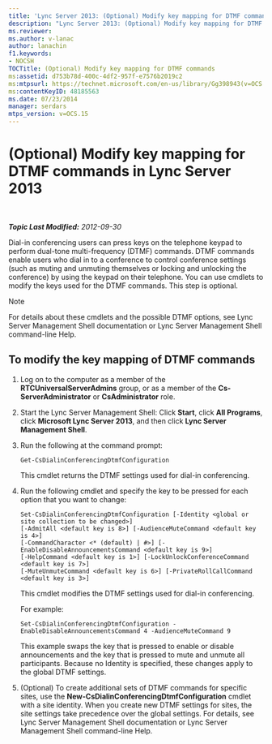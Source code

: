 ```yaml
---
title: 'Lync Server 2013: (Optional) Modify key mapping for DTMF commands'
description: "Lync Server 2013: (Optional) Modify key mapping for DTMF commands."
ms.reviewer: 
ms.author: v-lanac
author: lanachin
f1.keywords:
- NOCSH
TOCTitle: (Optional) Modify key mapping for DTMF commands
ms:assetid: d753b78d-400c-4df2-957f-e7576b2019c2
ms:mtpsurl: https://technet.microsoft.com/en-us/library/Gg398943(v=OCS.15)
ms:contentKeyID: 48185563
ms.date: 07/23/2014
manager: serdars
mtps_version: v=OCS.15
---
```


# (Optional) Modify key mapping for DTMF commands in Lync Server 2013

<div data-xmlns="http://www.w3.org/1999/xhtml">

<div class="topic" data-xmlns="http://www.w3.org/1999/xhtml" data-msxsl="urn:schemas-microsoft-com:xslt" data-cs="https://msdn.microsoft.com/">

<div data-asp="https://msdn2.microsoft.com/asp">



</div>

<div id="mainSection">

<div id="mainBody">

<span> </span>

_**Topic Last Modified:** 2012-09-30_

Dial-in conferencing users can press keys on the telephone keypad to perform dual-tone multi-frequency (DTMF) commands. DTMF commands enable users who dial in to a conference to control conference settings (such as muting and unmuting themselves or locking and unlocking the conference) by using the keypad on their telephone. You can use cmdlets to modify the keys used for the DTMF commands. This step is optional.

<div>


> [!NOTE]  
> For details about these cmdlets and the possible DTMF options, see Lync Server Management Shell documentation or Lync Server Management Shell command-line Help.



</div>

<div>

## To modify the key mapping of DTMF commands

1.  Log on to the computer as a member of the **RTCUniversalServerAdmins** group, or as a member of the **Cs-ServerAdministrator** or **CsAdministrator** role.

2.  Start the Lync Server Management Shell: Click **Start**, click **All Programs**, click **Microsoft Lync Server 2013**, and then click **Lync Server Management Shell**.

3.  Run the following at the command prompt:
    
        Get-CsDialinConferencingDtmfConfiguration
    
    This cmdlet returns the DTMF settings used for dial-in conferencing.

4.  Run the following cmdlet and specify the key to be pressed for each option that you want to change:
    
        Set-CsDialinConferencingDtmfConfiguration [-Identity <global or site collection to be changed>]
        [-AdmitAll <default key is 8>] [-AudienceMuteCommand <default key is 4>]
        [-CommandCharacter <* (default) | #>] [-EnableDisableAnnouncementsCommand <default key is 9>]
        [-HelpCommand <default key is 1>] [-LockUnlockConferenceCommand <default key is 7>]
        [-MuteUnmuteCommand <default key is 6>] [-PrivateRollCallCommand <default key is 3>]
    
    This cmdlet modifies the DTMF settings used for dial-in conferencing.
    
    For example:
    
        Set-CsDialinConferencingDtmfConfiguration -EnableDisableAnnouncementsCommand 4 -AudienceMuteCommand 9
    
    This example swaps the key that is pressed to enable or disable announcements and the key that is pressed to mute and unmute all participants. Because no Identity is specified, these changes apply to the global DTMF settings.

5.  (Optional) To create additional sets of DTMF commands for specific sites, use the **New-CsDialinConferencingDtmfConfiguration** cmdlet with a site identity. When you create new DTMF settings for sites, the site settings take precedence over the global settings. For details, see Lync Server Management Shell documentation or Lync Server Management Shell command-line Help.

</div>

</div>

<span> </span>

</div>

</div>

</div>

